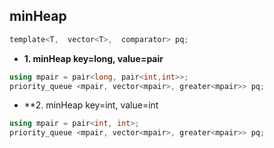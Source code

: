 ## minHeap
```c
template<T,  vector<T>,  comparator> pq;
```

- **1. minHeap key=long, value=pair**
```c++
using mpair = pair<long, pair<int,int>>;
priority_queue <mpair, vector<mpair>, greater<mpair>> pq;
```

- **2. minHeap key=int, value=int
```c++
using mpair = pair<int, int>;
priority_queue <mpair, vector<mpair>, greater<mpair>> pq;
```

